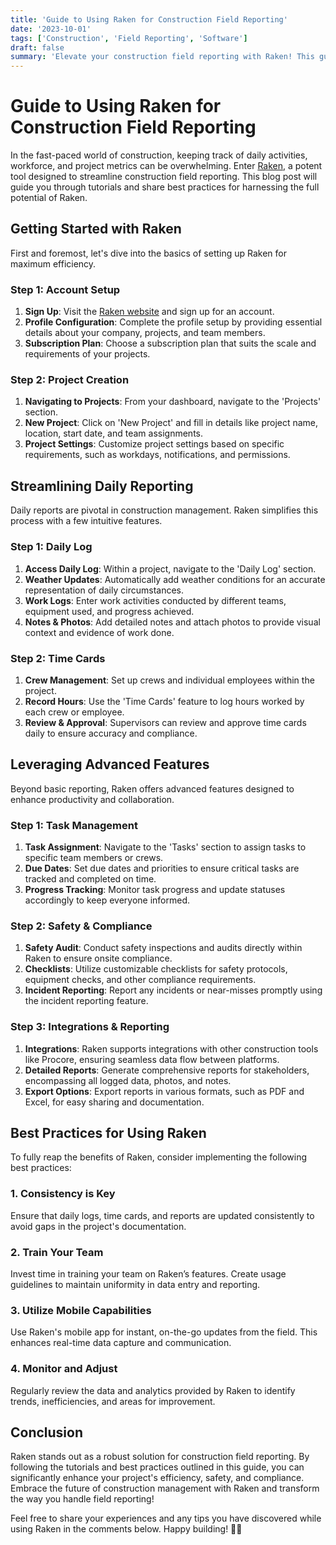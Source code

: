 ```yaml
---
title: 'Guide to Using Raken for Construction Field Reporting'
date: '2023-10-01'
tags: ['Construction', 'Field Reporting', 'Software']
draft: false
summary: 'Elevate your construction field reporting with Raken! This guide provides comprehensive tutorials and best practices for leveraging this powerful tool to streamline your construction projects.'
---
```


# Guide to Using Raken for Construction Field Reporting

In the fast-paced world of construction, keeping track of daily activities, workforce, and project metrics can be overwhelming. Enter [Raken](https://www.rakenapp.com/), a potent tool designed to streamline construction field reporting. This blog post will guide you through tutorials and share best practices for harnessing the full potential of Raken.

## Getting Started with Raken

First and foremost, let's dive into the basics of setting up Raken for maximum efficiency.

### Step 1: Account Setup

1. **Sign Up**: Visit the [Raken website](https://www.rakenapp.com/signup) and sign up for an account.
2. **Profile Configuration**: Complete the profile setup by providing essential details about your company, projects, and team members.
3. **Subscription Plan**: Choose a subscription plan that suits the scale and requirements of your projects.

### Step 2: Project Creation

1. **Navigating to Projects**: From your dashboard, navigate to the 'Projects' section.
2. **New Project**: Click on 'New Project' and fill in details like project name, location, start date, and team assignments.
3. **Project Settings**: Customize project settings based on specific requirements, such as workdays, notifications, and permissions.

## Streamlining Daily Reporting

Daily reports are pivotal in construction management. Raken simplifies this process with a few intuitive features.

### Step 1: Daily Log

1. **Access Daily Log**: Within a project, navigate to the 'Daily Log' section.
2. **Weather Updates**: Automatically add weather conditions for an accurate representation of daily circumstances.
3. **Work Logs**: Enter work activities conducted by different teams, equipment used, and progress achieved.
4. **Notes & Photos**: Add detailed notes and attach photos to provide visual context and evidence of work done.

### Step 2: Time Cards

1. **Crew Management**: Set up crews and individual employees within the project.
2. **Record Hours**: Use the 'Time Cards' feature to log hours worked by each crew or employee.
3. **Review & Approval**: Supervisors can review and approve time cards daily to ensure accuracy and compliance.

## Leveraging Advanced Features

Beyond basic reporting, Raken offers advanced features designed to enhance productivity and collaboration.

### Step 1: Task Management

1. **Task Assignment**: Navigate to the 'Tasks' section to assign tasks to specific team members or crews.
2. **Due Dates**: Set due dates and priorities to ensure critical tasks are tracked and completed on time.
3. **Progress Tracking**: Monitor task progress and update statuses accordingly to keep everyone informed.

### Step 2: Safety & Compliance

1. **Safety Audit**: Conduct safety inspections and audits directly within Raken to ensure onsite compliance.
2. **Checklists**: Utilize customizable checklists for safety protocols, equipment checks, and other compliance requirements.
3. **Incident Reporting**: Report any incidents or near-misses promptly using the incident reporting feature.

### Step 3: Integrations & Reporting

1. **Integrations**: Raken supports integrations with other construction tools like Procore, ensuring seamless data flow between platforms.
2. **Detailed Reports**: Generate comprehensive reports for stakeholders, encompassing all logged data, photos, and notes.
3. **Export Options**: Export reports in various formats, such as PDF and Excel, for easy sharing and documentation.

## Best Practices for Using Raken

To fully reap the benefits of Raken, consider implementing the following best practices:

### 1. Consistency is Key

Ensure that daily logs, time cards, and reports are updated consistently to avoid gaps in the project's documentation.

### 2. Train Your Team

Invest time in training your team on Raken’s features. Create usage guidelines to maintain uniformity in data entry and reporting.

### 3. Utilize Mobile Capabilities

Use Raken's mobile app for instant, on-the-go updates from the field. This enhances real-time data capture and communication.

### 4. Monitor and Adjust

Regularly review the data and analytics provided by Raken to identify trends, inefficiencies, and areas for improvement.

## Conclusion

Raken stands out as a robust solution for construction field reporting. By following the tutorials and best practices outlined in this guide, you can significantly enhance your project's efficiency, safety, and compliance. Embrace the future of construction management with Raken and transform the way you handle field reporting!

Feel free to share your experiences and any tips you have discovered while using Raken in the comments below. Happy building! 🚧🔨
